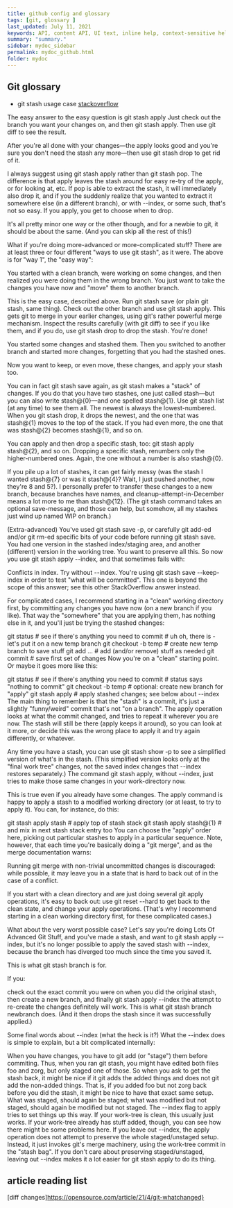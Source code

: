 ```yaml
---
title: github config and glossary
tags: [git, glossary ]
last_updated: July 11, 2021
keywords: API, content API, UI text, inline help, context-sensitive help, popovers, tooltips
summary: "summary."
sidebar: mydoc_sidebar
permalink: mydoc_github.html
folder: mydoc
---
```


## Git glossary


- git stash usage case [stackoverflow](https://stackoverflow.com/a/19003191)
  
The easy answer to the easy question is git stash apply
Just check out the branch you want your changes on, and then git stash apply. Then use git diff to see the result.

After you're all done with your changes—the apply looks good and you're sure you don't need the stash any more—then use git stash drop to get rid of it.

I always suggest using git stash apply rather than git stash pop. The difference is that apply leaves the stash around for easy re-try of the apply, or for looking at, etc. If pop is able to extract the stash, it will immediately also drop it, and if you the suddenly realize that you wanted to extract it somewhere else (in a different branch), or with --index, or some such, that's not so easy. If you apply, you get to choose when to drop.

It's all pretty minor one way or the other though, and for a newbie to git, it should be about the same. (And you can skip all the rest of this!)

What if you're doing more-advanced or more-complicated stuff?
There are at least three or four different "ways to use git stash", as it were. The above is for "way 1", the "easy way":

You started with a clean branch, were working on some changes, and then realized you were doing them in the wrong branch. You just want to take the changes you have now and "move" them to another branch.

This is the easy case, described above. Run git stash save (or plain git stash, same thing). Check out the other branch and use git stash apply. This gets git to merge in your earlier changes, using git's rather powerful merge mechanism. Inspect the results carefully (with git diff) to see if you like them, and if you do, use git stash drop to drop the stash. You're done!

You started some changes and stashed them. Then you switched to another branch and started more changes, forgetting that you had the stashed ones.

Now you want to keep, or even move, these changes, and apply your stash too.

You can in fact git stash save again, as git stash makes a "stack" of changes. If you do that you have two stashes, one just called stash—but you can also write stash@{0}—and one spelled stash@{1}. Use git stash list (at any time) to see them all. The newest is always the lowest-numbered. When you git stash drop, it drops the newest, and the one that was stash@{1} moves to the top of the stack. If you had even more, the one that was stash@{2} becomes stash@{1}, and so on.

You can apply and then drop a specific stash, too: git stash apply stash@{2}, and so on. Dropping a specific stash, renumbers only the higher-numbered ones. Again, the one without a number is also stash@{0}.

If you pile up a lot of stashes, it can get fairly messy (was the stash I wanted stash@{7} or was it stash@{4}? Wait, I just pushed another, now they're 8 and 5?). I personally prefer to transfer these changes to a new branch, because branches have names, and cleanup-attempt-in-December means a lot more to me than stash@{12}. (The git stash command takes an optional save-message, and those can help, but somehow, all my stashes just wind up named WIP on branch.)

(Extra-advanced) You've used git stash save -p, or carefully git add-ed and/or git rm-ed specific bits of your code before running git stash save. You had one version in the stashed index/staging area, and another (different) version in the working tree. You want to preserve all this. So now you use git stash apply --index, and that sometimes fails with:

Conflicts in index.  Try without --index.
You're using git stash save --keep-index in order to test "what will be committed". This one is beyond the scope of this answer; see this other StackOverflow answer instead.

For complicated cases, I recommend starting in a "clean" working directory first, by committing any changes you have now (on a new branch if you like). That way the "somewhere" that you are applying them, has nothing else in it, and you'll just be trying the stashed changes:

git status               # see if there's anything you need to commit
                         # uh oh, there is - let's put it on a new temp branch
git checkout -b temp     # create new temp branch to save stuff
git add ...              # add (and/or remove) stuff as needed
git commit               # save first set of changes
Now you're on a "clean" starting point. Or maybe it goes more like this:

git status               # see if there's anything you need to commit
                         # status says "nothing to commit"
git checkout -b temp     # optional: create new branch for "apply"
git stash apply          # apply stashed changes; see below about --index
The main thing to remember is that the "stash" is a commit, it's just a slightly "funny/weird" commit that's not "on a branch". The apply operation looks at what the commit changed, and tries to repeat it wherever you are now. The stash will still be there (apply keeps it around), so you can look at it more, or decide this was the wrong place to apply it and try again differently, or whatever.

Any time you have a stash, you can use git stash show -p to see a simplified version of what's in the stash. (This simplified version looks only at the "final work tree" changes, not the saved index changes that --index restores separately.) The command git stash apply, without --index, just tries to make those same changes in your work-directory now.

This is true even if you already have some changes. The apply command is happy to apply a stash to a modified working directory (or at least, to try to apply it). You can, for instance, do this:

git stash apply stash      # apply top of stash stack
git stash apply stash@{1}  # and mix in next stash stack entry too
You can choose the "apply" order here, picking out particular stashes to apply in a particular sequence. Note, however, that each time you're basically doing a "git merge", and as the merge documentation warns:

Running git merge with non-trivial uncommitted changes is discouraged: while possible, it may leave you in a state that is hard to back out of in the case of a conflict.

If you start with a clean directory and are just doing several git apply operations, it's easy to back out: use git reset --hard to get back to the clean state, and change your apply operations. (That's why I recommend starting in a clean working directory first, for these complicated cases.)

What about the very worst possible case?
Let's say you're doing Lots Of Advanced Git Stuff, and you've made a stash, and want to git stash apply --index, but it's no longer possible to apply the saved stash with --index, because the branch has diverged too much since the time you saved it.

This is what git stash branch is for.

If you:

check out the exact commit you were on when you did the original stash, then
create a new branch, and finally
git stash apply --index
the attempt to re-create the changes definitely will work. This is what git stash branch newbranch does. (And it then drops the stash since it was successfully applied.)

Some final words about --index (what the heck is it?)
What the --index does is simple to explain, but a bit complicated internally:

When you have changes, you have to git add (or "stage") them before commiting.
Thus, when you ran git stash, you might have edited both files foo and zorg, but only staged one of those.
So when you ask to get the stash back, it might be nice if it git adds the added things and does not git add the non-added things. That is, if you added foo but not zorg back before you did the stash, it might be nice to have that exact same setup. What was staged, should again be staged; what was modified but not staged, should again be modified but not staged.
The --index flag to apply tries to set things up this way. If your work-tree is clean, this usually just works. If your work-tree already has stuff added, though, you can see how there might be some problems here. If you leave out --index, the apply operation does not attempt to preserve the whole staged/unstaged setup. Instead, it just invokes git's merge machinery, using the work-tree commit in the "stash bag". If you don't care about preserving staged/unstaged, leaving out --index makes it a lot easier for git stash apply to do its thing.


## article reading list
[diff changes]https://opensource.com/article/21/4/git-whatchanged}
